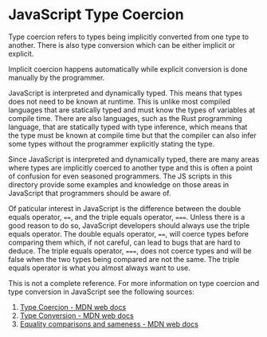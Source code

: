 # JavaScript Type Coercion

Type coercion refers to types being implicitly converted from one type to another.
There is also type conversion which can be either implicit or explicit.

Implicit coercion happens automatically while explicit conversion is done manually
by the programmer.

JavaScript is interpreted and dynamically typed. This means that types does not need
to be known at runtime. This is unlike most compiled languages that are statically
typed and must know the types of variables at compile time. There are also languages,
such as the Rust programming language, that are statically typed with type inference, 
which means that the type must be known at compile time but that the compiler can
also infer some types without the programmer explicitly stating the type. 

Since JavaScript is interpreted and dynamically typed, there are many areas where
types are implicitly coerced to another type and this is often a point of confusion
for even seasoned programmers. The JS scripts in this directory provide some
examples and knowledge on those areas in JavaScript that programmers should be aware of.

Of paticular interest in JavaScript is the difference between the double equals 
operator, `==`, and the triple equals operator, `===`. Unless there is a good
reason to do so, JavaScript developers should always use the triple equals operator.
The double equals operator, `==`, will coerce types before comparing them which, if not
careful, can lead to bugs that are hard to deduce. The triple equals operator, `===`, 
does not coerce types and will be false when the two types being compared are not the
same. The triple equals operator is what you almost always want to use. 

This is not a complete reference. For more information on type coercion and type
conversion in JavaScript see the following sources:

1. [Type Coercion - MDN web docs](https://developer.mozilla.org/en-US/docs/Glossary/Type_coercion)
2. [Type Conversion - MDN web docs](https://developer.mozilla.org/en-US/docs/Glossary/Type_conversion)
3. [Equality comparisons and sameness - MDN web docs](https://developer.mozilla.org/en-US/docs/Web/JavaScript/Equality_comparisons_and_sameness)